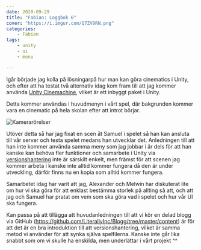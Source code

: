 ```yaml
---
date: 2020-09-29
title: "Fabian: Loggbok 6"
cover: "https://i.imgur.com/Q7ZV9RN.png"
categories: 
    - Fabian
tags:
    - unity
    - ui
    - menu

---
```


Igår började jag kolla på lösningarpå hur man kan göra cinematics i Unity, och efter att ha testat två alternativ idag kom fram till att jag kommer använda [Unity Cinemachine](https://unity.com/unity/features/editor/art-and-design/cinemachine), vilket är ett inbyggt paket i Unity. 

Detta kommer användas i huvudmenyn i vårt spel, där bakgrunden kommer vara en cinematic på hela skolan efter att introt börjar. 

![Kamerarörelser](https://i.imgur.com/o9pw0r5.png)

Utöver detta så har jag fixat en scen åt Samuel i spelet så han kan ansluta till vår server och testa spelet medans han utvecklar det. Anledningen till att han inte kommer använda samma meny som jag jobbar i är dels för att han kanske kan behöva fler funktioner och samarbete i Unity via [versionshantering](https://sv.wikipedia.org/wiki/Versionshantering) inte är särskilt enkelt, men främst för att scenen jag kommer arbeta i kanske inte alltid kommer fungera då den är under utveckling, därför finns nu en kopia som alltid kommer fungera.



Samarbetet idag har varit att jag, Alexander och Melwin har diskuterat lite om hur vi ska göra för att enklast bestämma storlek på allting så att, och att jag och Samuel har pratat om vem som ska göra vad i spelet och hur vår UI ska fungera.



Kan passa på att tillägga att huvudanledningen till att vi kör en delad blogg via GitHub (https://github.com/LiterallyInc/Blogg/tree/master/content) är för att det är en bra introduktion till att versionshantering, vilket är samma metod vi använder för att synka själva spelfilerna. Kanske inte går lika snabbt som om vi skulle ha enskilda, men underlättar i vårt projekt ^^

